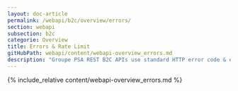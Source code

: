 ```yaml
---
layout: doc-article
permalink: /webapi/b2c/overview/errors/
section: webapi
subsection: b2c
categorie: Overview
title: Errors & Rate Limit
gitHubPath: webapi/content/webapi-overview_errors.md
description: "Groupe PSA REST B2C APIs use standard HTTP error code & enhanced HTTP error code."
---
```

{% include_relative content/webapi-overview_errors.md %}
